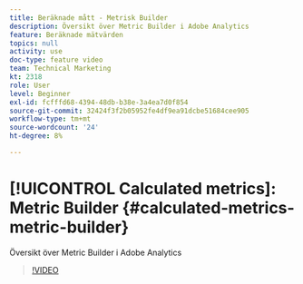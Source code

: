 ```yaml
---
title: Beräknade mått - Metrisk Builder
description: Översikt över Metric Builder i Adobe Analytics
feature: Beräknade mätvärden
topics: null
activity: use
doc-type: feature video
team: Technical Marketing
kt: 2318
role: User
level: Beginner
exl-id: fcfffd68-4394-48db-b38e-3a4ea7d0f854
source-git-commit: 32424f3f2b05952fe4df9ea91dcbe51684cee905
workflow-type: tm+mt
source-wordcount: '24'
ht-degree: 8%

---
```


# [!UICONTROL Calculated metrics]: Metric Builder {#calculated-metrics-metric-builder}

Översikt över Metric Builder i Adobe Analytics

>[!VIDEO](https://video.tv.adobe.com/v/25411/?quality=12)
